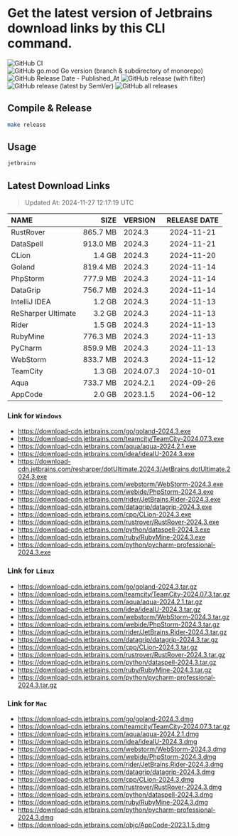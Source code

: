# Get the latest version of Jetbrains download links by this CLI command.

![GitHub CI](https://github.com/designinlife/jetbrains/actions/workflows/ci.yml/badge.svg)
![GitHub go.mod Go version (branch & subdirectory of monorepo)](https://img.shields.io/github/go-mod/go-version/designinlife/jetbrains/master)
![GitHub Release Date - Published_At](https://img.shields.io/github/release-date/designinlife/jetbrains)
![GitHub release (with filter)](https://img.shields.io/github/v/release/designinlife/jetbrains)
![GitHub release (latest by SemVer)](https://img.shields.io/github/downloads/designinlife/jetbrains/v1.1.10/total)
![GitHub all releases](https://img.shields.io/github/downloads/designinlife/jetbrains/total)

## Compile & Release

```bash
make release
```

## Usage

```bash
jetbrains
```

## Latest Download Links

> Updated At: 2024-11-27 12:17:19 UTC

| NAME | SIZE | VERSION | RELEASE DATE |
| :-- | --: | :-- | :--: |
| RustRover | 865.7 MB | 2024.3 | 2024-11-21 |
| DataSpell | 913.0 MB | 2024.3 | 2024-11-21 |
| CLion | 1.4 GB | 2024.3 | 2024-11-20 |
| Goland | 819.4 MB | 2024.3 | 2024-11-14 |
| PhpStorm | 777.9 MB | 2024.3 | 2024-11-14 |
| DataGrip | 756.7 MB | 2024.3 | 2024-11-14 |
| IntelliJ IDEA | 1.2 GB | 2024.3 | 2024-11-13 |
| ReSharper Ultimate | 3.2 GB | 2024.3 | 2024-11-13 |
| Rider | 1.5 GB | 2024.3 | 2024-11-13 |
| RubyMine | 776.3 MB | 2024.3 | 2024-11-13 |
| PyCharm | 859.9 MB | 2024.3 | 2024-11-13 |
| WebStorm | 833.7 MB | 2024.3 | 2024-11-12 |
| TeamCity | 1.3 GB | 2024.07.3 | 2024-10-01 |
| Aqua | 733.7 MB | 2024.2.1 | 2024-09-26 |
| AppCode | 2.0 GB | 2023.1.5 | 2024-06-12 |

### Link for `Windows`

* <https://download-cdn.jetbrains.com/go/goland-2024.3.exe>
* <https://download-cdn.jetbrains.com/teamcity/TeamCity-2024.07.3.exe>
* <https://download-cdn.jetbrains.com/aqua/aqua-2024.2.1.exe>
* <https://download-cdn.jetbrains.com/idea/ideaIU-2024.3.exe>
* <https://download-cdn.jetbrains.com/resharper/dotUltimate.2024.3/JetBrains.dotUltimate.2024.3.exe>
* <https://download-cdn.jetbrains.com/webstorm/WebStorm-2024.3.exe>
* <https://download-cdn.jetbrains.com/webide/PhpStorm-2024.3.exe>
* <https://download-cdn.jetbrains.com/rider/JetBrains.Rider-2024.3.exe>
* <https://download-cdn.jetbrains.com/datagrip/datagrip-2024.3.exe>
* <https://download-cdn.jetbrains.com/cpp/CLion-2024.3.exe>
* <https://download-cdn.jetbrains.com/rustrover/RustRover-2024.3.exe>
* <https://download-cdn.jetbrains.com/python/dataspell-2024.3.exe>
* <https://download-cdn.jetbrains.com/ruby/RubyMine-2024.3.exe>
* <https://download-cdn.jetbrains.com/python/pycharm-professional-2024.3.exe>

### Link for `Linux`

* <https://download-cdn.jetbrains.com/go/goland-2024.3.tar.gz>
* <https://download-cdn.jetbrains.com/teamcity/TeamCity-2024.07.3.tar.gz>
* <https://download-cdn.jetbrains.com/aqua/aqua-2024.2.1.tar.gz>
* <https://download-cdn.jetbrains.com/idea/ideaIU-2024.3.tar.gz>
* <https://download-cdn.jetbrains.com/webstorm/WebStorm-2024.3.tar.gz>
* <https://download-cdn.jetbrains.com/webide/PhpStorm-2024.3.tar.gz>
* <https://download-cdn.jetbrains.com/rider/JetBrains.Rider-2024.3.tar.gz>
* <https://download-cdn.jetbrains.com/datagrip/datagrip-2024.3.tar.gz>
* <https://download-cdn.jetbrains.com/cpp/CLion-2024.3.tar.gz>
* <https://download-cdn.jetbrains.com/rustrover/RustRover-2024.3.tar.gz>
* <https://download-cdn.jetbrains.com/python/dataspell-2024.3.tar.gz>
* <https://download-cdn.jetbrains.com/ruby/RubyMine-2024.3.tar.gz>
* <https://download-cdn.jetbrains.com/python/pycharm-professional-2024.3.tar.gz>

### Link for `Mac`

* <https://download-cdn.jetbrains.com/go/goland-2024.3.dmg>
* <https://download-cdn.jetbrains.com/teamcity/TeamCity-2024.07.3.tar.gz>
* <https://download-cdn.jetbrains.com/aqua/aqua-2024.2.1.dmg>
* <https://download-cdn.jetbrains.com/idea/ideaIU-2024.3.dmg>
* <https://download-cdn.jetbrains.com/webstorm/WebStorm-2024.3.dmg>
* <https://download-cdn.jetbrains.com/webide/PhpStorm-2024.3.dmg>
* <https://download-cdn.jetbrains.com/rider/JetBrains.Rider-2024.3.dmg>
* <https://download-cdn.jetbrains.com/datagrip/datagrip-2024.3.dmg>
* <https://download-cdn.jetbrains.com/cpp/CLion-2024.3.dmg>
* <https://download-cdn.jetbrains.com/rustrover/RustRover-2024.3.dmg>
* <https://download-cdn.jetbrains.com/python/dataspell-2024.3.dmg>
* <https://download-cdn.jetbrains.com/ruby/RubyMine-2024.3.dmg>
* <https://download-cdn.jetbrains.com/python/pycharm-professional-2024.3.dmg>
* <https://download-cdn.jetbrains.com/objc/AppCode-2023.1.5.dmg>
